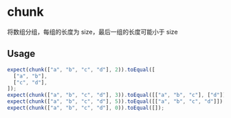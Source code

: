 # chunk

将数组分组，每组的长度为 size，最后一组的长度可能小于 size

## Usage

```ts
expect(chunk(["a", "b", "c", "d"], 2)).toEqual([
  ["a", "b"],
  ["c", "d"],
]);
expect(chunk(["a", "b", "c", "d"], 3)).toEqual([["a", "b", "c"], ["d"]]);
expect(chunk(["a", "b", "c", "d"], 5)).toEqual([["a", "b", "c", "d"]]);
expect(chunk(["a", "b", "c", "d"], 0)).toEqual([]);
```
